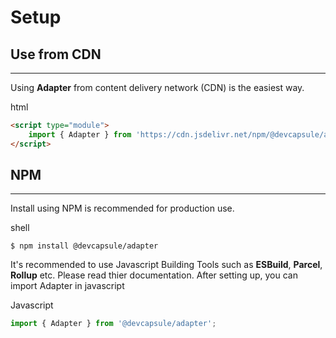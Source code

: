 # Setup

<h2 id="#cdn">Use from CDN</h2>

---
Using **Adapter** from content delivery network (CDN) is the easiest way.
<el-code-block>
<div el="bar-top-left">html</div>

```html
<script type="module">
    import { Adapter } from 'https://cdn.jsdelivr.net/npm/@devcapsule/adapter/+esm'
</script>
```
</el-code-block>


<h2 id="#npm">NPM</h2>

---
Install using NPM is recommended for production use.

<el-code-block>
<div el="bar-top-left">shell</div>

```shell
$ npm install @devcapsule/adapter
```
</el-code-block>

It's recommended to use Javascript Building Tools such as 
**ESBuild**, **Parcel**, **Rollup** etc. Please read thier documentation.
After setting up, you can import Adapter in javascript

<el-code-block>
<div el="bar-top-left">Javascript</div>

```js
import { Adapter } from '@devcapsule/adapter';
```